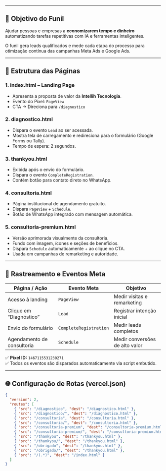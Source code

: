 
---

## 🧩 Objetivo do Funil

Ajudar pessoas e empresas a **economizarem tempo e dinheiro** automatizando tarefas repetitivas com IA e ferramentas inteligentes.

O funil gera leads qualificados e mede cada etapa do processo para otimização contínua das campanhas Meta Ads e Google Ads.

---

## 🧱 Estrutura das Páginas

### 1. **index.html** – Landing Page
- Apresenta a proposta de valor da **Intellih Tecnologia**.
- Evento do Pixel: `PageView`
- CTA → Direciona para `/diagnostico`

### 2. **diagnostico.html**
- Dispara o evento `Lead` ao ser acessada.
- Mostra tela de carregamento e redireciona para o formulário (Google Forms ou Tally).
- Tempo de espera: 2 segundos.

### 3. **thankyou.html**
- Exibida após o envio do formulário.
- Dispara o evento `CompleteRegistration`.
- Contém botão para contato direto no WhatsApp.

### 4. **consultoria.html**
- Página institucional de agendamento gratuito.
- Dispara `PageView` + `Schedule`.
- Botão de WhatsApp integrado com mensagem automática.

### 5. **consultoria-premium.html**
- Versão aprimorada visualmente da consultoria.
- Fundo com imagem, ícones e seções de benefícios.
- Dispara `Schedule` automaticamente + ao clique no CTA.
- Usada em campanhas de remarketing e autoridade.

---

## 📡 Rastreamento e Eventos Meta

| Página / Ação | Evento Meta | Objetivo |
|----------------|--------------|-----------|
| Acesso à landing | `PageView` | Medir visitas e remarketing |
| Clique em “Diagnóstico” | `Lead` | Registrar intenção inicial |
| Envio do formulário | `CompleteRegistration` | Medir leads completos |
| Agendamento de consultoria | `Schedule` | Medir conversões de alto valor |

✅ **Pixel ID:** `1467115531230271`  
✅ Todos os eventos são disparados automaticamente via script embutido.

---

## 🌐 Configuração de Rotas (vercel.json)

```json
{
  "version": 2,
  "routes": [
    { "src": "/diagnostico", "dest": "/diagnostico.html" },
    { "src": "/diagnostico/", "dest": "/diagnostico.html" },
    { "src": "/consultoria", "dest": "/consultoria.html" },
    { "src": "/consultoria/", "dest": "/consultoria.html" },
    { "src": "/consultoria-premium", "dest": "/consultoria-premium.html" },
    { "src": "/consultoria-premium/", "dest": "/consultoria-premium.html" },
    { "src": "/thankyou", "dest": "/thankyou.html" },
    { "src": "/thankyou/", "dest": "/thankyou.html" },
    { "src": "/obrigado", "dest": "/thankyou.html" },
    { "src": "/obrigado/", "dest": "/thankyou.html" },
    { "src": "/(.*)", "dest": "/index.html" }
  ]
}
